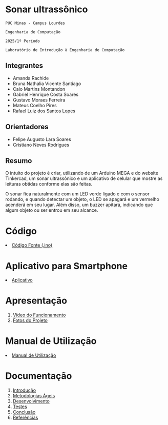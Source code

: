 # Sonar ultrassônico

`PUC Minas - Campus Lourdes`

`Engenharia de Computação`

`2025/1º Período`

`Laboratório de Introdução à Engenharia de Computação`


## Integrantes

* Amanda Rachide
* Bruna Nathalia Vicente Santiago
* Caio Martins Montandon
* Gabriel Henrique Costa Soares
* Gustavo Moraes Ferreira
* Mateus Coelho Pires
* Rafael Luiz dos Santos Lopes

## Orientadores

* Felipe Augusto Lara Soares
* Cristiano Neves Rodrigues

## Resumo

O intuito do projeto é criar, utilizando de um Arduíno MEGA e do website Tinkercad, um sonar ultrassônico e um aplicativo de celular que mostre as leituras obtidas conforme elas são feitas.
  
O sonar fica naturalmente com um LED verde ligado e com o sensor rodando, e quando detectar um objeto, o LED se apagará e um vermelho acenderá em seu lugar. Além disso, um buzzer apitará, indicando que algum objeto ou ser entrou em seu alcance.

# Código

<li><a href="Codigo/README.md"> Código Fonte (.ino)</a></li>

# Aplicativo para Smartphone

<li><a href="App/README.md"> Aplicativo </a></li>

# Apresentação

<ol>
<li><a href="Apresentacao/README.md"> Vídeo do Funcionamento</a></li>
<li><a href="Apresentacao/README.md"> Fotos do Projeto</a></li>
</ol>

# Manual de Utilização

<li><a href="Manual/manual de utilização.md"> Manual de Utilização</a></li>


# Documentação

<ol>
<li><a href="Documentacao/01-Introducão.md"> Introdução</a></li>
<li><a href="Documentacao/02-Metodologias Ágeis.md"> Metodologias Ágeis</a></li>
<li><a href="Documentacao/03-Desenvolvimento.md"> Desenvolvimento </a></li>
<li><a href="Documentacao/04-Testes.md"> Testes </a></li>
<li><a href="Documentacao/05-Conclusão.md"> Conclusão </a></li>
<li><a href="Documentacao/06-Referências.md"> Referências </a></li>
</ol>

